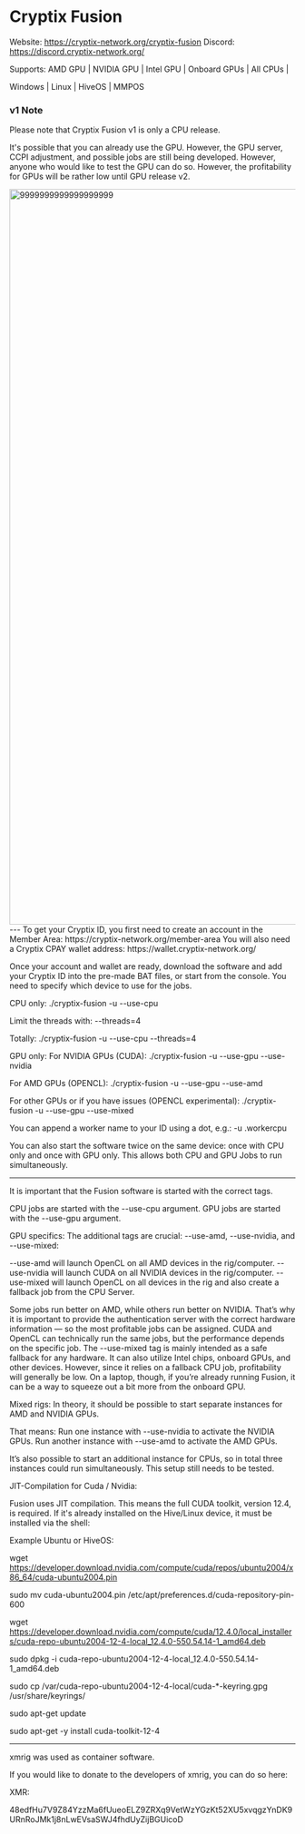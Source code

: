 
# Cryptix Fusion
Website: https://cryptix-network.org/cryptix-fusion
Discord: https://discord.cryptix-network.org/


Supports:
AMD GPU | NVIDIA GPU | Intel GPU | Onboard GPUs | All CPUs | 

Windows | Linux | HiveOS | MMPOS

### v1 Note

Please note that Cryptix Fusion v1 is only a CPU release.

It's possible that you can already use the GPU. However, the GPU server, CCPI adjustment, and possible jobs are still being developed. However, anyone who would like to test the GPU can do so. However, the profitability for GPUs will be rather low until GPU release v2.

<img width="1149" height="1297" alt="9999999999999999999" src="https://github.com/user-attachments/assets/c8fea6db-180d-48fa-b16f-e6a304558e4b" />
---
To get your Cryptix ID, you first need to create an account in the Member Area: https://cryptix-network.org/member-area
You will also need a Cryptix CPAY wallet address: https://wallet.cryptix-network.org/

Once your account and wallet are ready, download the software and add your Cryptix ID into the pre-made BAT files, or start from the console. You need to specify which device to use for the jobs.

CPU only:
./cryptix-fusion -u <cryptixID> --use-cpu

Limit the threads with:
--threads=4

Totally:
./cryptix-fusion -u <cryptixID> --use-cpu --threads=4

GPU only:
For NVIDIA GPUs (CUDA):
./cryptix-fusion -u <cryptixID> --use-gpu --use-nvidia

For AMD GPUs (OPENCL):
./cryptix-fusion -u <cryptixID> --use-gpu --use-amd

For other GPUs or if you have issues (OPENCL experimental):
./cryptix-fusion -u <cryptixID> --use-gpu --use-mixed

You can append a worker name to your ID using a dot, e.g.:
-u <cryptixID>.workercpu

You can also start the software twice on the same device: once with CPU only and once with GPU only. This allows both CPU and GPU Jobs to run simultaneously.

---

It is important that the Fusion software is started with the correct tags.

CPU jobs are started with the --use-cpu argument.
GPU jobs are started with the --use-gpu argument.

GPU specifics:
The additional tags are crucial: --use-amd, --use-nvidia, and --use-mixed:

--use-amd will launch OpenCL on all AMD devices in the rig/computer.
--use-nvidia will launch CUDA on all NVIDIA devices in the rig/computer.
--use-mixed will launch OpenCL on all devices in the rig and also create a fallback job from the CPU Server.

Some jobs run better on AMD, while others run better on NVIDIA. That’s why it is important to provide the authentication server with the correct hardware information — so the most profitable jobs can be assigned. CUDA and OpenCL can technically run the same jobs, but the performance depends on the specific job.
The --use-mixed tag is mainly intended as a safe fallback for any hardware. It can also utilize Intel chips, onboard GPUs, and other devices. However, since it relies on a fallback CPU job, profitability will generally be low. On a laptop, though, if you’re already running Fusion, it can be a way to squeeze out a bit more from the onboard GPU.

Mixed rigs:
In theory, it should be possible to start separate instances for AMD and NVIDIA GPUs.

That means:
Run one instance with --use-nvidia to activate the NVIDIA GPUs.
Run another instance with --use-amd to activate the AMD GPUs.

It’s also possible to start an additional instance for CPUs, so in total three instances could run simultaneously. This setup still needs to be tested.




JIT-Compilation for Cuda / Nvidia:

Fusion uses JIT compilation. This means the full CUDA toolkit, version 12.4, is required. If it's already installed on the Hive/Linux device, it must be installed via the shell:


Example Ubuntu or HiveOS:


wget https://developer.download.nvidia.com/compute/cuda/repos/ubuntu2004/x86_64/cuda-ubuntu2004.pin

sudo mv cuda-ubuntu2004.pin /etc/apt/preferences.d/cuda-repository-pin-600

wget https://developer.download.nvidia.com/compute/cuda/12.4.0/local_installers/cuda-repo-ubuntu2004-12-4-local_12.4.0-550.54.14-1_amd64.deb

sudo dpkg -i cuda-repo-ubuntu2004-12-4-local_12.4.0-550.54.14-1_amd64.deb

sudo cp /var/cuda-repo-ubuntu2004-12-4-local/cuda-*-keyring.gpg /usr/share/keyrings/

sudo apt-get update

sudo apt-get -y install cuda-toolkit-12-4



---
xmrig was used as container software.

If you would like to donate to the developers of xmrig, you can do so here:

XMR: 

48edfHu7V9Z84YzzMa6fUueoELZ9ZRXq9VetWzYGzKt52XU5xvqgzYnDK9URnRoJMk1j8nLwEVsaSWJ4fhdUyZijBGUicoD




